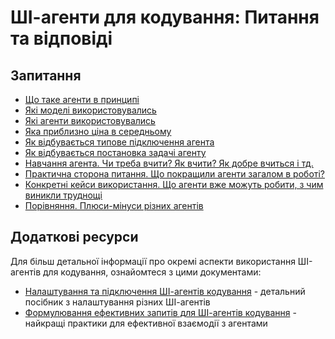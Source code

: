 # ШІ-агенти для кодування: Питання та відповіді

## Запитання

- [Що таке агенти в принципі](questions/what_are_agents.md)
- [Які моделі використовувались](questions/which_models_are_used.md)
- [Які агенти використовувались](questions/which_agents_are_used.md)
- [Яка приблизно ціна в середньому](questions/average_price.md)
- [Як відбувається типове підключення агента](questions/connecting_and_setup.md)
- [Як відбувається постановка задачі агенту](questions/formulating_tasks.md)
- [Навчання агента. Чи треба вчити? Як вчити? Як добре вчиться і тд.](questions/agent_training.md)
- [Практична сторона питання. Що покращили агенти загалом в роботі?](questions/practical_benefits.md)
- [Конкретні кейси використання. Що агенти вже можуть робити, з чим виникли труднощі](questions/use_cases.md)
- [Порівняння. Плюси-мінуси різних агентів](questions/agent_comparison.md)

## Додаткові ресурси

Для більш детальної інформації про окремі аспекти використання ШІ-агентів для кодування, ознайомтеся з цими документами:

- [Налаштування та підключення ШІ-агентів кодування](questions/connecting_and_setup.md) - детальний посібник з налаштування різних ШІ-агентів
- [Формулювання ефективних запитів для ШІ-агентів кодування](questions/formulating_tasks.md) - найкращі практики для ефективної взаємодії з агентами